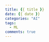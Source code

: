 ```yaml
---
title: {{ title }}
date: {{ date }}
categories: "AI"
tags:
  - ML
comments: true
---
```


<!--more-->
